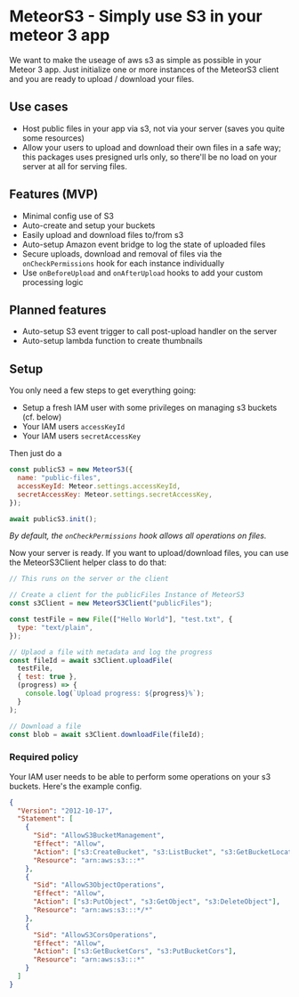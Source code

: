# MeteorS3 - Simply use S3 in your meteor 3 app

We want to make the useage of aws s3 as simple as possible in your Meteor 3 app. Just initialize one or more instances of the MeteorS3 client and you are ready to upload / download your files.

## Use cases

- Host public files in your app via s3, not via your server (saves you quite some resources)
- Allow your users to upload and download their own files in a safe way; this packages uses presigned urls only, so there'll be no load on your server at all for serving files.

## Features (MVP)

- Minimal config use of S3
- Auto-create and setup your buckets
- Easily upload and download files to/from s3
- Auto-setup Amazon event bridge to log the state of uploaded files
- Secure uploads, download and removal of files via the `onCheckPermissions` hook for each instance individually
- Use `onBeforeUpload` and `onAfterUpload` hooks to add your custom processing logic

## Planned features

- Auto-setup S3 event trigger to call post-upload handler on the server
- Auto-setup lambda function to create thumbnails

## Setup

You only need a few steps to get everything going:

- Setup a fresh IAM user with some privileges on managing s3 buckets (cf. below)
- Your IAM users `accessKeyId`
- Your IAM users `secretAccessKey`

Then just do a

```js
const publicS3 = new MeteorS3({
  name: "public-files",
  accessKeyId: Meteor.settings.accessKeyId,
  secretAccessKey: Meteor.settings.secretAccessKey,
});

await publicS3.init();
```

_By default, the `onCheckPermissions` hook allows all operations on files._

Now your server is ready. If you want to upload/download files, you can use the MeteorS3Client helper class to do that:

```js
// This runs on the server or the client

// Create a client for the publicFiles Instance of MeteorS3
const s3Client = new MeteorS3Client("publicFiles");

const testFile = new File(["Hello World"], "test.txt", {
  type: "text/plain",
});

// Uplaod a file with metadata and log the progress
const fileId = await s3Client.uploadFile(
  testFile,
  { test: true },
  (progress) => {
    console.log(`Upload progress: ${progress}%`);
  }
);

// Download a file
const blob = await s3Client.downloadFile(fileId);
```

### Required policy

Your IAM user needs to be able to perform some operations on your s3 buckets. Here's the example config.

```json
{
  "Version": "2012-10-17",
  "Statement": [
    {
      "Sid": "AllowS3BucketManagement",
      "Effect": "Allow",
      "Action": ["s3:CreateBucket", "s3:ListBucket", "s3:GetBucketLocation"],
      "Resource": "arn:aws:s3:::*"
    },
    {
      "Sid": "AllowS3ObjectOperations",
      "Effect": "Allow",
      "Action": ["s3:PutObject", "s3:GetObject", "s3:DeleteObject"],
      "Resource": "arn:aws:s3:::*/*"
    },
    {
      "Sid": "AllowS3CorsOperations",
      "Effect": "Allow",
      "Action": ["s3:GetBucketCors", "s3:PutBucketCors"],
      "Resource": "arn:aws:s3:::*"
    }
  ]
}
```

